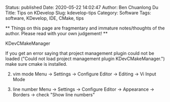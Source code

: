 Status: published
Date: 2020-05-22 14:02:47
Author: Ben Chuanlong Du
Title: Tips on KDevelop
Slug: kdevelop-tips
Category: Software
Tags: software, KDevelop, IDE, CMake, tips

**
Things on this page are
fragmentary and immature notes/thoughts of the author.
Please read with your own judgement!
**


KDevCMakeManager

If you get an error saying that project management plugin could not be loaded 
("Could not load project management plugin KDevCMakeManager.") make sure cmake is installed. 

2. vim mode
    Menu -> Settings -> Configure Editor -> Editing -> Vi Input Mode 

3. line number
    Menu -> Settings -> Configure Editor -> Appearance -> Borders -> check "Show line numbers"

